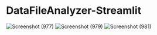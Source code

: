# DataFileAnalyzer-Streamlit
![Screenshot (977)](https://github.com/acfilok96/DataFileAnalyzer-Streamlit/assets/88615645/601913dd-57ad-4362-9546-f4b64d1783f8)
![Screenshot (979)](https://github.com/acfilok96/DataFileAnalyzer-Streamlit/assets/88615645/23f1ca08-8ebe-40e1-9ee7-9e97740fca28)
![Screenshot (981)](https://github.com/acfilok96/DataFileAnalyzer-Streamlit/assets/88615645/114b4693-5a08-4135-a834-51586ab2763a)
